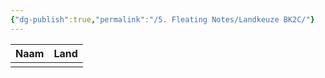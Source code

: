 ```yaml
---
{"dg-publish":true,"permalink":"/5. Fleating Notes/Landkeuze BK2C/"}
---
```


| Naam | Land |
| ---- | ---- |
|      |      |